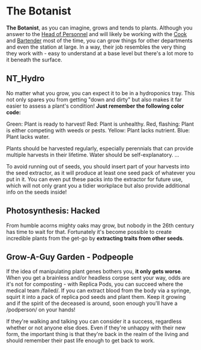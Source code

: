 The Botanist
===

**The Botanist**, as you can imagine, grows and tends to plants. Although you answer to the [Head of Personnel](/citadel-wiki/main/roles/command/head_of_personnel.md) and will likely be working with the [Cook](/citadel-wiki/main/roles/service/cook.md) and [Bartender](h/citadel-wiki/main/roles/service/bartender.md) most of the time, you can grow things for other departments and even the station at large. In a way, their job resembles the very thing they work with - easy to understand at a base level but there's a lot more to it beneath the surface.

## NT_Hydro
No matter what you grow, you can expect it to be in a hydroponics tray. This not only spares you from getting "down and dirty" but also makes it far easier to assess a plant's condition! **Just remember the following color code:**



Green: Plant is ready to harvest!
Red: Plant is unhealthy.
Red, flashing: Plant is either competing with weeds or pests.
Yellow: Plant lacks nutrient.
Blue: Plant lacks water.

Plants should be harvested regularly, especially perennials that can provide multiple harvests in their lifetime. Water should be self-explanatory. ...

To avoid running out of seeds, you should insert part of your harvests into the seed extractor, as it will produce at least one seed pack of whatever you put in it. You can even put these packs into the extractor for future use, which will not only grant you a tidier workplace but also provide additional info on the seeds inside!

## Photosynthesis: Hacked

From humble acorns mighty oaks may grow, but nobody in the 26th century has time to wait for that. Fortunately it's become possible to create incredible plants from the get-go by **extracting traits from other seeds**.

## Grow-A-Guy Garden - Podpeople

If the idea of manipulating plant genes bothers you, **it only gets worse**. When you get a brainless and/or headless corpse sent your way, odds are it's not for composting - with Replica Pods, you can succeed where the medical team /failed/. If you can extract blood from the body via a syringe, squirt it into a pack of replica pod seeds and plant them. Keep it growing and if the spirit of the deceased is around, soon enough you'll have a /podperson/ on your hands!

If they're walking and talking you can consider it a success, regardless whether or not anyone else does. Even if they're unhappy with their new form, the important thing is that they're back in the realm of the living and should remember their past life enough to get back to work.

